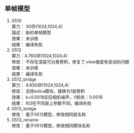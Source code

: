 单帧模型
---------------
1. 0510  
算力：  3G@(1024,1024,4)  
描述：  新的单帧模型  
效果：  未训练  
结果：  编译失败
2. 0512  
算力：4.76G@(1024,1024,4)  
修改：  不存在深度可分离卷积，修复了.view维度有变动的问题  
效果：  未训练  
结果：  编译失败
3. 0512_bridge  
算力：  4.83G@(1024,1024,4)  
修改：  去除enlca模块，替换为1层卷积  
效果：  k=0.0018实际相机噪声，l1损失：0.0018  
结果：  fti3在不同层上参数不同，编译失败  
3. 0513_bridge  
修改：  基于0512模型，修改相同层名称  
4. 0513_rename  
修改：  基于0512模型，修改相同模块名称  